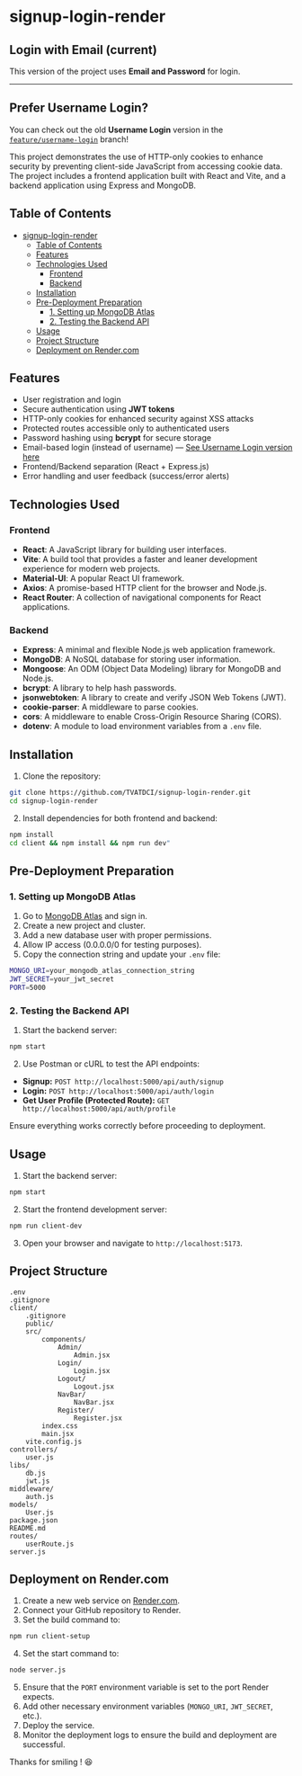 # signup-login-render

## Login with Email (current)

This version of the project uses **Email and Password** for login.

---

## Prefer Username Login?

You can check out the old **Username Login** version in the [`feature/username-login`](https://github.com/TVATDCI/signup-login-render/tree/feature/username-login) branch!

This project demonstrates the use of HTTP-only cookies to enhance security by preventing client-side JavaScript from accessing cookie data. The project includes a frontend application built with React and Vite, and a backend application using Express and MongoDB.

## Table of Contents

- [signup-login-render](#signup-login-render)
  - [Table of Contents](#table-of-contents)
  - [Features](#features)
  - [Technologies Used](#technologies-used)
    - [Frontend](#frontend)
    - [Backend](#backend)
  - [Installation](#installation)
  - [Pre-Deployment Preparation](#pre-deployment-preparation)
    - [1. Setting up MongoDB Atlas](#1-setting-up-mongodb-atlas)
    - [2. Testing the Backend API](#2-testing-the-backend-api)
  - [Usage](#usage)
  - [Project Structure](#project-structure)
  - [Deployment on Render.com](#deployment-on-rendercom)

## Features

- User registration and login
- Secure authentication using **JWT tokens**
- HTTP-only cookies for enhanced security against XSS attacks
- Protected routes accessible only to authenticated users
- Password hashing using **bcrypt** for secure storage
- Email-based login (instead of username) — [See Username Login version here](https://github.com/TVATDCI/signup-login-render/tree/feature/username-login)
- Frontend/Backend separation (React + Express.js)
- Error handling and user feedback (success/error alerts)

## Technologies Used

### Frontend

- **React**: A JavaScript library for building user interfaces.
- **Vite**: A build tool that provides a faster and leaner development experience for modern web projects.
- **Material-UI**: A popular React UI framework.
- **Axios**: A promise-based HTTP client for the browser and Node.js.
- **React Router**: A collection of navigational components for React applications.

### Backend

- **Express**: A minimal and flexible Node.js web application framework.
- **MongoDB**: A NoSQL database for storing user information.
- **Mongoose**: An ODM (Object Data Modeling) library for MongoDB and Node.js.
- **bcrypt**: A library to help hash passwords.
- **jsonwebtoken**: A library to create and verify JSON Web Tokens (JWT).
- **cookie-parser**: A middleware to parse cookies.
- **cors**: A middleware to enable Cross-Origin Resource Sharing (CORS).
- **dotenv**: A module to load environment variables from a `.env` file.

## Installation

1. Clone the repository:

```sh
git clone https://github.com/TVATDCI/signup-login-render.git
cd signup-login-render
```

2. Install dependencies for both frontend and backend:

```sh
npm install
cd client && npm install && npm run dev"
```

## Pre-Deployment Preparation

### 1. Setting up MongoDB Atlas

1. Go to [MongoDB Atlas](https://www.mongodb.com/cloud/atlas) and sign in.
2. Create a new project and cluster.
3. Add a new database user with proper permissions.
4. Allow IP access (0.0.0.0/0 for testing purposes).
5. Copy the connection string and update your `.env` file:

```sh
MONGO_URI=your_mongodb_atlas_connection_string
JWT_SECRET=your_jwt_secret
PORT=5000
```

### 2. Testing the Backend API

1. Start the backend server:

```sh
npm start
```

2. Use Postman or cURL to test the API endpoints:

- **Signup:** `POST http://localhost:5000/api/auth/signup`
- **Login:** `POST http://localhost:5000/api/auth/login`
- **Get User Profile (Protected Route):** `GET http://localhost:5000/api/auth/profile`

Ensure everything works correctly before proceeding to deployment.

## Usage

1. Start the backend server:

```sh
npm start
```

2. Start the frontend development server:

```sh
npm run client-dev
```

3. Open your browser and navigate to `http://localhost:5173`.

## Project Structure

```
.env
.gitignore
client/
	.gitignore
	public/
	src/
		components/
			Admin/
				Admin.jsx
			Login/
				Login.jsx
			Logout/
				Logout.jsx
			NavBar/
				NavBar.jsx
			Register/
				Register.jsx
		index.css
		main.jsx
	vite.config.js
controllers/
	user.js
libs/
	db.js
	jwt.js
middleware/
	auth.js
models/
	User.js
package.json
README.md
routes/
	userRoute.js
server.js
```

## Deployment on Render.com

1. Create a new web service on [Render.com](https://render.com).
2. Connect your GitHub repository to Render.
3. Set the build command to:

```sh
npm run client-setup
```

4. Set the start command to:

```sh
node server.js
```

5. Ensure that the `PORT` environment variable is set to the port Render expects.
6. Add other necessary environment variables (`MONGO_URI`, `JWT_SECRET`, etc.).
7. Deploy the service.
8. Monitor the deployment logs to ensure the build and deployment are successful.

Thanks for smiling ! :satisfied:
